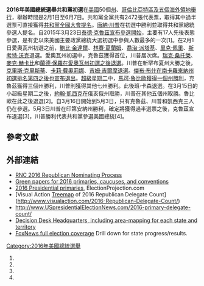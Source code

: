 **2016年美國總統選舉共和黨初選**在[美國](https://zh.wikipedia.org/wiki/美國 "wikilink")50個[州](https://zh.wikipedia.org/wiki/美國州份 "wikilink")、[哥倫比亞特區及五個](https://zh.wikipedia.org/wiki/哥倫比亞特區 "wikilink")[海外領地舉行](https://zh.wikipedia.org/wiki/美國海外領地 "wikilink")，舉辦時間是2月1日至6月7日。共和黨全黨共有2472張代表票，取得其中過半選票可直接獲得[共和黨全國大會提名](https://zh.wikipedia.org/wiki/2016年共和黨全國大會 "wikilink")。[唐納·川普](../Page/唐納·川普.md "wikilink")在初選中勝利並取得共和黨總統參選人提名。自2015年3月23日[泰德·克魯茲宣布參選開始](https://zh.wikipedia.org/wiki/泰德·克魯茲 "wikilink")，主要有17人先後表態參選，是有史以來美國主要政黨總統大選初選中參與人數最多的一次\[1\]。在2月1日愛奧瓦州初選之前，[鮑比·金達爾](../Page/鮑比·金達爾.md "wikilink")、[林賽·葛蘭姆](https://zh.wikipedia.org/wiki/林賽·葛蘭姆 "wikilink")、[喬治·派塔基](https://zh.wikipedia.org/wiki/喬治·派塔基 "wikilink")、[里克·佩里](../Page/里克·佩里.md "wikilink")、[斯考特·沃克](../Page/斯考特·沃克.md "wikilink")退選。愛奧瓦州初選中，克魯茲獲得首位，川普居次席。[瑞克·桑托榮](https://zh.wikipedia.org/wiki/瑞克·桑托榮 "wikilink")、[麥克·赫卡比](../Page/麥克·赫卡比.md "wikilink")和[蘭德·保羅在愛奧瓦州初選之後退選](https://zh.wikipedia.org/wiki/蘭德·保羅 "wikilink")。川普在新罕布夏州大勝之後，[克里斯·克里斯蒂](https://zh.wikipedia.org/wiki/克里斯·克里斯蒂 "wikilink")、[卡莉·費奧莉娜](https://zh.wikipedia.org/wiki/卡莉·費奧莉娜 "wikilink")、[吉姆·吉爾摩退選](https://zh.wikipedia.org/wiki/吉姆·吉爾摩 "wikilink")。[傑布·布什在南卡羅來納州初選排名第四之後也宣布退出](https://zh.wikipedia.org/wiki/傑布·布什 "wikilink")。[超級星期二](../Page/超級星期二.md "wikilink")中，[馬可·魯比歐獲得一個州勝利](https://zh.wikipedia.org/wiki/馬可·魯比歐 "wikilink")，克魯茲獲得三個州勝利，川普則獲得其他七州勝利。此後班·卡森退選。在3月15日的小超級星期二之後，[約翰·凱西克](../Page/約翰·凱西克.md "wikilink")在俄亥俄州取勝，川普在其他五個州取勝。魯比歐在此之後退選\[2\]。自3月16日開始到5月3日，只有克魯茲、川普和凱西克三人仍在參選。5月3日川普在印第安納州勝利，確定將獲得過半選票之後，克魯茲宣布退選\[3\]，川普勝利代表共和黨參選美國總統\[4\]。

## 參考文獻

## 外部連結

  - [RNC 2016 Republican Nominating Process](https://www.gop.com/the-official-guide-to-the-2016-republican-nominating-process/)
  - [Green papers for 2016 primaries, caucuses, and conventions](http://www.thegreenpapers.com/P16/)
  - [2016 Presidential primaries](http://www.electionprojection.com/2016-elections/2016-presidential-primaries.php), ElectionProjection.com
  - [Visual Action [Treemap](https://zh.wikipedia.org/wiki/Treemapping "wikilink") of 2016 Republican Delegate Count](http://www.visualaction.com/2016-Republican-Delegate-Count/)
  - <http://www.USpresidentialElectionNews.com/2016-primary-delegate-count/>
  - [Decision Desk Headquarters, including area-mapping for each state and territory](http://www.decisiondeskhq.com/)
  - [FoxNews full election coverage](https://web.archive.org/web/20161112045748/http://www.foxnews.com/politics/elections/2016/primary-caucus/pennsylvania) Drill down for state progress/results.

[Category:2016年美國總統選舉](https://zh.wikipedia.org/wiki/Category:2016年美國總統選舉 "wikilink")

1.
2.
3.
4.